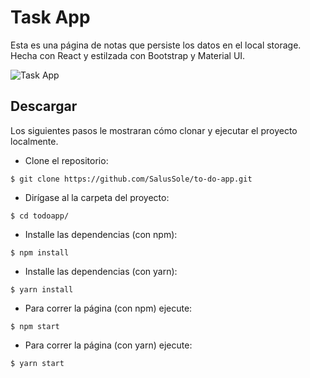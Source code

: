 # Task App

Esta es una página de notas que persiste los datos en el local storage. Hecha con React y estilzada con Bootstrap y Material UI.

![Task App](https://i.ibb.co/TTxBdjk/Task-App.png)

## Descargar

Los siguientes pasos le mostraran cómo clonar y ejecutar el proyecto localmente.

+ Clone el repositorio:

``$ git clone https://github.com/SalusSole/to-do-app.git``

+ Dirígase al la carpeta del proyecto:

``$ cd todoapp/``

+ Installe las dependencias (con npm):

``$ npm install``

+ Installe las dependencias (con yarn):

``$ yarn install``

+ Para correr la página (con npm) ejecute:

``$ npm start``

+ Para correr la página (con yarn) ejecute:

``$ yarn start``
